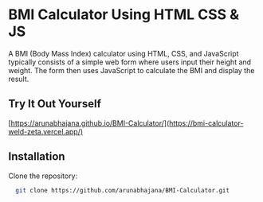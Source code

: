 
# BMI Calculator Using HTML CSS & JS

A BMI (Body Mass Index) calculator using HTML, CSS, and JavaScript typically consists of a simple web form where users input their height and weight. The form then uses JavaScript to calculate the BMI and display the result.




## Try It Out Yourself

[https://arunabhajana.github.io/BMI-Calculator/](https://bmi-calculator-weld-zeta.vercel.app/)




## Installation


Clone the repository:

```bash
  git clone https://github.com/arunabhajana/BMI-Calculator.git
```

